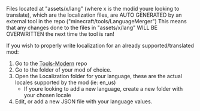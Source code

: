 Files located at "assets/x/lang" (where x is the modid youre looking to translate), which are the localization files, are AUTO GENERATED by an external tool in the repo ("minecraft/tools/LanguageMerger")
This means that any changes done to the files in "assets/x/lang" WILL BE OVERWRITTEN the next time the tool is ran!

If you wish to properly write localization for an already supported/translated mod:
1. Go to the [Tools-Modern] repo
2. Go to the folder of your mod of choice.
3. Open the Localization folder for your language, these are the actual locales supported by the mod (ie: en_us)
    * If youre looking to add a new language, create a new folder with your chosen locale
4. Edit, or add a new JSON file with your language values.

<!-- Links: -->
[Tools-Modern]: https://github.com/TerraFirmaGreg-Team/Tools-Modern